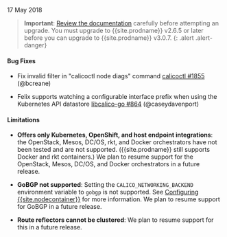 17 May 2018

> **Important**: [Review the documentation](https://docs.projectcalico.org/v3.0/getting-started/kubernetes/upgrade/) carefully before attempting an upgrade.
> You must upgrade to {{site.prodname}} v2.6.5 or later before you can upgrade to {{site.prodname}} v3.0.7.
{: .alert .alert-danger}

#### Bug Fixes

 - Fix invalid filter in "calicoctl node diags" command [calicoctl #1855](https://github.com/projectcalico/calicoctl/pull/1855) (@bcreane)

 - Felix supports watching a configurable interface prefix when using the Kubernetes API datastore [libcalico-go #864](https://github.com/projectcalico/libcalico-go/pull/864) (@caseydavenport)

#### Limitations

- **Offers only Kubernetes, OpenShift, and host endpoint integrations**: the
  OpenStack, Mesos, DC/OS, rkt, and Docker orchestrators have not been tested
  and are not supported. ({{site.prodname}} still supports Docker and rkt containers.)
  We plan to resume support for the OpenStack, Mesos, DC/OS, and Docker
  orchestrators in a future release.

- **GoBGP not supported**: Setting the `CALICO_NETWORKING_BACKEND` environment
  variable to `gobgp` is not supported. See [Configuring {{site.nodecontainer}}](https://docs.projectcalico.org/v3.0/reference/node/configuration)
  for more information. We plan to resume support for GoBGP in a future release.

- **Route reflectors cannot be clustered**: We plan to resume support for
  this in a future release.
